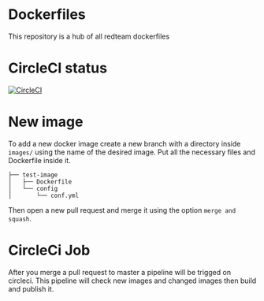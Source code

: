 # Dockerfiles
This repository is a hub of all redteam dockerfiles

# CircleCI status
[![CircleCI](https://circleci.com/gh/mthbernardes/dockerfiles.svg?style=svg&circle-token=fe140f9c65f17844b71630d362c58e215e9e22ce)](https://circleci.com/gh/mthbernardes/dockerfiles)

# New image
To add a new docker image create a new branch with a directory inside `images/` using the name of the desired image. Put all the necessary files and Dockerfile inside it.
```
├── test-image
│   ├── Dockerfile
│   └── config
│       └── conf.yml
```
Then open a new pull request and merge it using the option `merge and squash`.

# CircleCi Job
After you merge a pull request to master a pipeline will be trigged on circleci. This pipeline will check new images and changed images then build and publish it.
